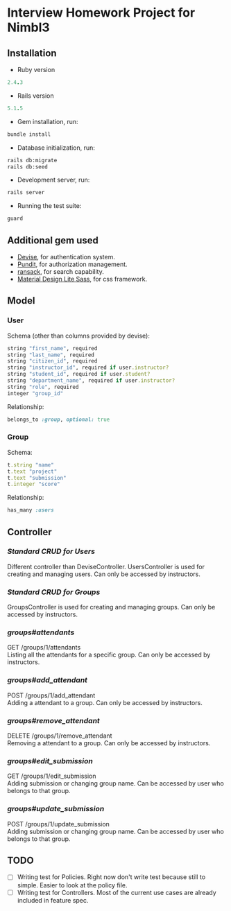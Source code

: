 # Interview Homework Project for Nimbl3

## Installation

* Ruby version
```ruby
2.4.3
```

* Rails version
```ruby
5.1.5
```

* Gem installation, run:
```bash
bundle install
```

* Database initialization, run:
```bash
rails db:migrate
rails db:seed
```

* Development server, run:
```bash
rails server
```

* Running the test suite:
```bash
guard
```

## Additional gem used

* [Devise](https://github.com/plataformatec/devise), for authentication system.
* [Pundit](https://github.com/varvet/pundit), for authorization management.
* [ransack](https://github.com/activerecord-hackery/ransack), for search capability.
* [Material Design Lite Sass](material_design_lite-sass), for css framework.

## Model

### User

Schema (other than columns provided by devise):
```ruby
string "first_name", required
string "last_name", required
string "citizen_id", required
string "instructor_id", required if user.instructor?
string "student_id", required if user.student?
string "department_name", required if user.instructor?
string "role", required
integer "group_id"
```

Relationship:
```ruby
belongs_to :group, optional: true
```

### Group

Schema:
```ruby
t.string "name"
t.text "project"
t.text "submission"
t.integer "score"
```

Relationship:
```ruby
has_many :users
```

## Controller
### *Standard CRUD for Users*
Different controller than DeviseController. UsersController is used for creating and managing users. Can only be accessed by instructors.

### *Standard CRUD for Groups*
GroupsController is used for creating and managing groups. Can only be accessed by instructors.

### *groups#attendants*
GET /groups/1/attendants  
Listing all the attendants for a specific group. Can only be accessed by instructors.

### *groups#add_attendant*
POST /groups/1/add_attendant  
Adding a attendant to a group. Can only be accessed by instructors.

### *groups#remove_attendant*
DELETE /groups/1/remove_attendant  
Removing a attendant to a group. Can only be accessed by instructors.

### *groups#edit_submission*
GET /groups/1/edit_submission  
Adding submission or changing group name. Can be accessed by user who belongs to that group.

### *groups#update_submission*
POST /groups/1/update_submission  
Adding submission or changing group name. Can be accessed by user who belongs to that group.

## TODO
 - [ ] Writing test for Policies. Right now don't write test because still to simple. Easier to look at the policy file.
 - [ ] Writing test for Controllers. Most of the current use cases are already included in feature spec.